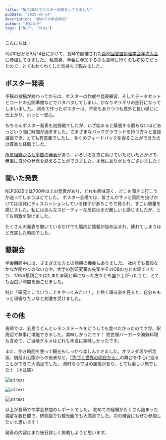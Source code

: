 ```yaml
---
title: "NLP2025でポスター発表をしてきました"
pubDate: "2025-03-24"
description: "初めての学会参加"
author: "あゆたそ"
tags: ["NLP", "blog"]
---
```


こんにちは！

3月10日から3月14日にかけて、長崎で開催された[第31回言語処理学会年次大会](https://www.anlp.jp/proceedings/annual_meeting/2025/)に参加してきました。
私自身、学会に参加するのも長崎に行くのも初めてだったので、とてもわくわくした気持ちで臨みました。

## ポスター発表
予稿の投稿が終わってからは、ポスターの作成や発表練習、そしてデータセットとコードの公開準備などでバタバタしてしまい、かなりギリギリの進行になってしまいました。
初めて作ったポスターは、不安もありつつも意外と良い感じに仕上がり、ホッと一安心。

もちろんポスター発表も初挑戦でしたが、いざ始まると緊張する暇もないほどあっという間に時間が過ぎました。さまざまなバックグラウンドを持つ方々と直接議論でき、とても有意義でしたし、多くのフィードバックを得ることができたのは貴重な経験でした。

[所属組織からも多数の発表](https://www.cyberagent.co.jp/techinfo/news/detail/id=31478)があり、いろいろな方に助けていただいたおかげで、無事に自分の発表を終えることができました。本当にありがとうございました！

## 聞いた発表
NLP2025では700件以上の発表があり、どれも興味深く、どこを聞きに行こうか迷ってしまうほどでした。
ポスター会場では、皆さんがサッと質問を投げかけては活発にディスカッションしている様子があちこちで見られ、すごい熱量を感じました。私にはあんなスピーディーな反応はまだ難しいと感じましたが、とても刺激を受けました。

たくさんの発表を聴いているだけでも脳内に情報が詰め込まれ、疲れてしまうほど充実した時間でした。

## 懇親会
学会期間中には、さまざまな方との懇親の機会もありました。
社内でも普段なかなか関わりのない方や、大学の別研究室の先輩やそのOBの方とお話できたり、YANS懇親会ではたまたま同じ卓になった方々とも盛り上がったりと、とても面白い時間を過ごせました。

特に「研究でこういうことをやってみたい！」と熱く語る姿を見ると、自分ももっと頑張りたいなと刺激を受けました。

## その他
長崎では、五島うどんとレモンステーキをどうしても食べたかったのですが、駅周辺で無事に堪能できました。美味しかったです！
佐世保バーガーや海鮮料理も含めて、ご当地グルメはどれも本当に美味しかったです。

また、空き時間を使って観光もしっかり楽しんできました。オランダ坂や祈念坂、鍋冠山公園からの夜景など、[『色づく世界の明日から』](http://www.iroduku.jp/)の舞台を中心に巡ることができて大満足でした。
港町ならではの風情があり、とても楽しい旅でした！（小並感）

![alt text](IMG_3892.JPG)

![alt text](IMG_3905.JPG)

![alt text](IMG_4027.JPG)

以上が長崎での学会参加のレポートでした。
初めての経験がたくさん詰まった濃密な数日間で、研究面でも観光面でも大満足でした。次の機会にもぜひ参加したいと思います！

発表の内容はまた後日詳しく掲載しようと思います。
